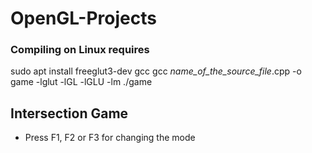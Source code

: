 # OpenGL-Projects

### Compiling on Linux requires

sudo apt install freeglut3-dev gcc 
gcc *name_of_the_source_file*.cpp -o game -lglut -lGL -lGLU -lm
./game

## Intersection Game

- Press F1, F2 or F3 for changing the mode
